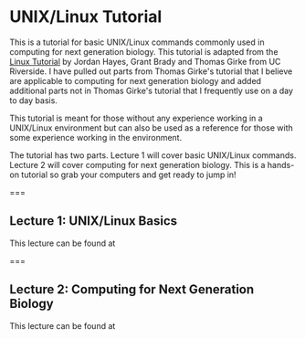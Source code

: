 # UNIX/Linux Tutorial 
This is a tutorial for basic UNIX/Linux commands commonly used in computing for next generation biology. This tutorial is adapted from the [Linux Tutorial](http://manuals.bioinformatics.ucr.edu/home/linux-basics) by Jordan Hayes, Grant Brady and Thomas Girke from UC Riverside. I have pulled out parts from Thomas Girke's tutorial that I believe are applicable to computing for next generation biology and added additional parts not in Thomas Girke's tutorial that I frequently use on a day to day basis. 

This tutorial is meant for those without any experience working in a UNIX/Linux environment but can also be used as a reference for those with some experience working in the environment. 

The tutorial has two parts. Lecture 1 will cover basic UNIX/Linux commands. Lecture 2 will cover computing for next generation biology. This is a hands-on tutorial so grab your computers and get ready to jump in!

===

## Lecture 1: UNIX/Linux Basics

This lecture can be found at

===

## Lecture 2: Computing for Next Generation Biology

This lecture can be found at
